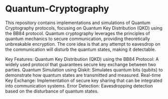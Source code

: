# Quantum-Cryptography
This repository contains implementations and simulations of Quantum Cryptography protocols, focusing on Quantum Key Distribution (QKD) using the BB84 protocol. Quantum cryptography leverages the principles of quantum mechanics to secure communication, providing theoretically unbreakable encryption. The core idea is that any attempt to eavesdrop on the communication will disturb the quantum states, making it detectable.

Key Features:
Quantum Key Distribution (QKD) using the BB84 Protocol: A widely used protocol that guarantees secure key exchange between two parties.
Quantum Simulation using Qiskit: Simulates quantum bits (qubits) to demonstrate how quantum states are transmitted and measured.
Real-time Key Exchange: Implementation of secure key sharing that can be integrated into communication systems.
Error Detection: Eavesdropping detection based on the disturbance of quantum states.
